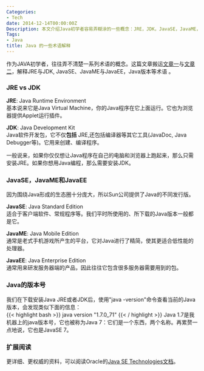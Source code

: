 ```yaml
---
Categories:
- Tech
date: 2014-12-14T00:00:00Z
Description: 本文介绍Java初学者容易弄糊涂的一些概念：JRE，JDK，JavaSE，JavaME，JavaEE等
Tags:
- Java
title: Java 的一些术语解释
---
```


作为JAVA初学者，往往弄不清楚一系列术语的概念。这篇文章搬运[文章一](http://stackoverflow.com/questions/1906445/what-is-the-difference-between-jdk-and-jre)与[文章二](http://stackoverflow.com/questions/10858193/java-jdk-sdk-se)，解释JRE与JDK, JavaSE、JavaME与JavaEE，Java版本等术语 。  

### JRE vs JDK
**JRE**: Java Runtime Environment  
基本说来它是Java Virtual Machine，你的Java程序在它上面运行。它也为浏览器提供Applet运行插件。  

**JDK**: Java Development Kit  
Java软件开发包，它不仅**包括** JRE,还包括编译器等其它工具(JavaDoc, Java Debugger等)。它用来创建、编译程序。  

一般说来，如果你仅仅想让Java程序在自己的电脑和浏览器上跑起来，那么只需安装JRE。如果你想用Java编程，那么需要安装JDK。  

### JavaSE，JavaME和JavaEE
因为围绕Java形成的生态圈十分庞大，所以Sun公司提供了Java的不同发行版。  

**JavaSE**: Java Standard Edition  
适合于客户端软件、常规程序等。我们平时所使用的、所下载的Java版本一般都是它。  

**JavaME**: Java Mobile Edition  
通常是老式手机游戏所产生的平台，它对Java进行了精简，使其更适合低性能的处理器。  

**JavaEE**: Java Enterprise Edition  
通常用来研发服务器端的产品，因此往往它包含很多服务器需要用到的包。  

### Java的版本号
我们在下载安装Java JRE或者JDK后，使用"java -version"命令查看当前的Java版本，会发现类似下面的信息：  
{{< highlight bash >}}
java version "1.7.0_71"
{{< / highlight >}}
Java 1.7是我机器上的java版本号，它也被称为Java 7：它们是一个东西，两个名称。再累赘一点地说，它也是JavaSE 7。   

### 扩展阅读
更详细、更权威的资料，可以阅读Oracle的[Java SE Technologies文档](http://www.oracle.com/technetwork/java/javase/tech/index.html)。  
